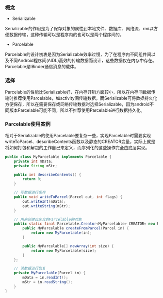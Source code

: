 ### 概念

- Serializable

Serializable的作用是为了保存对象的属性到本地文件、数据库、网络流、rmi以方便数据传输，这种传输可以是程序内的也可以是两个程序间的。

- Parcelable

Parcelable的设计初衷是因为Serializable效率过慢，为了在程序内不同组件间以及不同Android程序间(AIDL)高效的传输数据而设计，这些数据仅在内存中存在。Parcelable是IBinder通信消息的载体。

### 选择
Parcelable的性能比Serializable好，在内存开销方面较小，所以在内存间数据传输时推荐使用Parcelable，如activity间传输数据，而Serializable可将数据持久化方便保存，所以在需要保存或网络传输数据时选择Serializable，因为android不同版本Parcelable可能不同，所以不推荐使用Parcelable进行数据持久化。

### Parcelable使用案例

相对于Serializable的使用Parcelable要复杂一些，实现Parcelable时需要实现writeToParcel、describeContents函数以及静态的CREATOR变量，实际上就是将如何打包和解包的工作自己来定义，而序列化的这些操作完全由底层实现。
```java
public class MyParcelable implements Parcelable {
    private int mData;
    private String mStr;

    public int describeContents() {
        return 0;
    }

    // 写数据进行保存
    public void writeToParcel(Parcel out, int flags) {
        out.writeInt(mData);
        out.writeString(mStr);
    }

    // 用来创建自定义的Parcelable的对象
    public static final Parcelable.Creator<MyParcelable> CREATOR= new Parcelable.Creator<MyParcelable>() {
        public MyParcelable createFromParcel(Parcel in) {
            return new MyParcelable(in);
        }

        public MyParcelable[] newArray(int size) {
            return new MyParcelable[size];
        }
    };

    // 读数据进行恢复
    private MyParcelable(Parcel in) {
        mData = in.readInt();
        mStr = in.readString();
    }
}
```